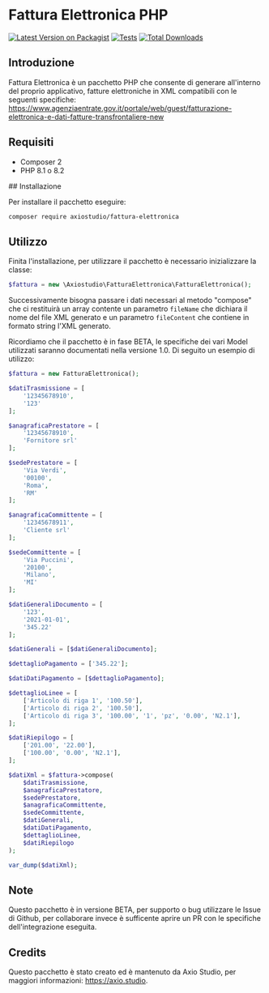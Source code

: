 # Fattura Elettronica PHP

[![Latest Version on Packagist](https://img.shields.io/packagist/v/axiostudio/fattura-elettronica.svg?style=flat-square)](https://packagist.org/packages/axiostudio/fattura-elettronica)
[![Tests](https://github.com/axiostudio/fattura-elettronica/actions/workflows/tests.yml/badge.svg)](https://github.com/axiostudio/fattura-elettronica/actions/workflows/tests.yml)
[![Total Downloads](https://img.shields.io/packagist/dt/axiostudio/fattura-elettronica.svg?style=flat-square)](https://packagist.org/packages/axiostudio/fattura-elettronica)

## Introduzione

Fattura Elettronica è un pacchetto PHP che consente di generare all'interno del proprio applicativo, fatture elettroniche in XML compatibili con le seguenti specifiche: https://www.agenziaentrate.gov.it/portale/web/guest/fatturazione-elettronica-e-dati-fatture-transfrontaliere-new

## Requisiti

- Composer 2
- PHP 8.1 o 8.2

## Installazione

Per installare il pacchetto eseguire:

```bash
composer require axiostudio/fattura-elettronica
```

## Utilizzo

Finita l'installazione, per utilizzare il pacchetto è necessario inizializzare la classe:

```php
$fattura = new \Axiostudio\FatturaElettronica\FatturaElettronica();
```

Successivamente bisogna passare i dati necessari al metodo "compose" che ci restituirà un array contente un parametro `fileName` che dichiara il nome del file XML generato e un parametro `fileContent` che contiene in formato string l'XML generato.

Ricordiamo che il pacchetto è in fase BETA, le specifiche dei vari Model utilizzati saranno documentati nella versione 1.0. Di seguito un esempio di utilizzo:

```php
$fattura = new FatturaElettronica();

$datiTrasmissione = [
    '12345678910',
    '123'
];

$anagraficaPrestatore = [
    '12345678910',
    'Fornitore srl'
];

$sedePrestatore = [
    'Via Verdi',
    '00100',
    'Roma',
    'RM'
];

$anagraficaCommittente = [
    '12345678911',
    'Cliente srl'
];

$sedeCommittente = [
    'Via Puccini',
    '20100',
    'Milano',
    'MI'
];

$datiGeneraliDocumento = [
    '123',
    '2021-01-01',
    '345.22'
];

$datiGenerali = [$datiGeneraliDocumento];

$dettaglioPagamento = ['345.22'];

$datiDatiPagamento = [$dettaglioPagamento];

$dettaglioLinee = [
    ['Articolo di riga 1', '100.50'],
    ['Articolo di riga 2', '100.50'],
    ['Articolo di riga 3', '100.00', '1', 'pz', '0.00', 'N2.1'],
];

$datiRiepilogo = [
    ['201.00', '22.00'],
    ['100.00', '0.00', 'N2.1'],
];

$datiXml = $fattura->compose(
    $datiTrasmissione,
    $anagraficaPrestatore,
    $sedePrestatore,
    $anagraficaCommittente,
    $sedeCommittente,
    $datiGenerali,
    $datiDatiPagamento,
    $dettaglioLinee,
    $datiRiepilogo
);

var_dump($datiXml);
```

## Note

Questo pacchetto è in versione BETA, per supporto o bug utilizzare le Issue di Github, per collaborare invece è sufficente aprire un PR con le specifiche dell'integrazione eseguita.

## Credits

Questo pacchetto è stato creato ed è mantenuto da Axio Studio, per maggiori informazioni: https://axio.studio.

